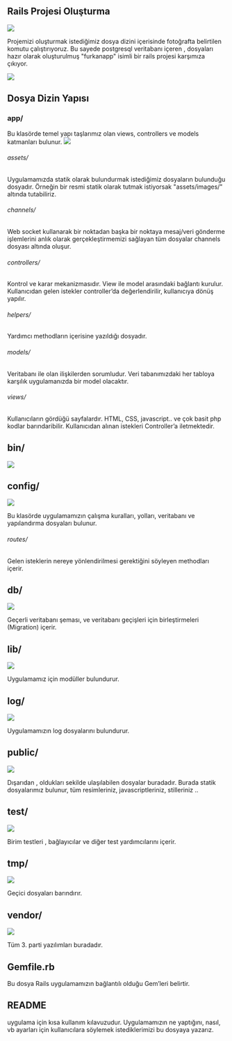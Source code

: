 ## Rails Projesi Oluşturma
![](images/projeolusturma.png)

Projemizi oluşturmak istediğimiz dosya dizini içerisinde fotoğrafta belirtilen
komutu çalıştırıyoruz. Bu sayede postgresql veritabanı içeren 
, dosyaları hazır olarak oluşturulmuş "furkanapp" isimli bir rails projesi
karşımıza çıkıyor.

![](images/DosyaDizinYapisi.png)
## Dosya Dizin Yapısı
### app/
Bu klasörde temel yapı taşlarımız olan views,
controllers ve models katmanları bulunur.
![](images/apps.png)

###### assets/
Uygulamamızda statik olarak bulundurmak istediğimiz dosyaların
bulunduğu dosyadır. Örneğin bir resmi statik olarak tutmak
istiyorsak "assets/images/" altında tutabiliriz.
###### channels/
Web socket kullanarak bir noktadan başka bir noktaya mesaj/veri
gönderme işlemlerini anlık olarak gerçekleştirmemizi sağlayan tüm
dosyalar channels dosyası altında oluşur.
###### controllers/
Kontrol ve karar mekanizmasıdır. View ile model
arasındaki bağlantı kurulur. Kullanıcıdan gelen 
istekler controller’da değerlendirilir, kullanıcıya
dönüş yapılır.
###### helpers/
Yardımcı methodların içerisine yazıldığı dosyadır.
###### models/
Veritabanı ile olan ilişkilerden sorumludur. Veri tabanımızdaki 
her tabloya karşılık uygulamanızda bir model olacaktır.
###### views/
Kullanıcıların gördüğü sayfalardır.
HTML, CSS, javascript.. ve çok basit
php kodlar barındaribilir. Kullanıcıdan
alınan istekleri Controller’a iletmektedir.
## bin/

![](images/bins.png)
## config/
![](images/configs.png)

Bu klasörde uygulamamızın çalışma kuralları, yolları, veritabanı 
ve yapılandırma dosyaları bulunur.

###### routes/
Gelen isteklerin nereye yönlendirilmesi gerektiğini söyleyen methodları içerir.
## db/
![](images/dbs.png)

Geçerli veritabanı şeması, ve veritabanı geçişleri için birleştirmeleri 
(Migration) içerir.

## lib/
![](images/libs.png)

Uygulamamız için modüller bulundurur.

## log/
![](images/logs.png)

Uygulamamızın log dosyalarını bulundurur.

## public/
![](images/publics.png)

Dışarıdan , oldukları sekilde ulaşılabilen dosyalar buradadır.
Burada statik dosyalarımız bulunur, tüm resimleriniz, javascriptleriniz,
stilleriniz ..

## test/

![](images/storageandtest.png)

Birim testleri , bağlayıcılar ve diğer test yardımcılarını içerir.

## tmp/

![](images/tmps.png)

Geçici dosyaları barındırır.

## vendor/

![](images/vendors.png)

Tüm 3. parti yazılımları buradadır.

## Gemfile.rb
Bu dosya Rails uygulamamızın bağlantılı olduğu Gem’leri belirtir.

## README
uygulama için kısa kullanım kılavuzudur. Uygulamamızın ne yaptığını, 
nasıl, vb ayarları için kullanıcılara söylemek istediklerimizi bu 
dosyaya yazarız.












